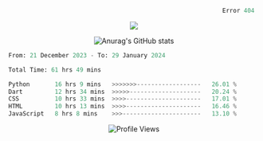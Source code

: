 ```python
                                                            Error 404   :(
```

<p align="center">
  <a href="https://skillicons.dev">
    <img src="https://skillicons.dev/icons?i=py,ts,rust,java" />
  </a>
</p>

<p align="center">
  <img alt="Anurag's GitHub stats" src="https://github-readme-stats.vercel.app/api?username=Kernel-rb&show_icons=true&theme=tokyonight">
</p>



<!--START_SECTION:waka-->

```python
From: 21 December 2023 - To: 29 January 2024

Total Time: 61 hrs 49 mins

Python       16 hrs 9 mins   >>>>>>>------------------   26.01 %
Dart         12 hrs 34 mins  >>>>>--------------------   20.24 %
CSS          10 hrs 33 mins  >>>>---------------------   17.01 %
HTML         10 hrs 13 mins  >>>>---------------------   16.46 %
JavaScript   8 hrs 8 mins    >>>----------------------   13.10 %
```

<!--END_SECTION:waka-->


<div align="center">
  <img src="https://komarev.com/ghpvc/?username=Kernel-rb&label=PROFILE+VIEWS" alt="Profile Views">
</div>

